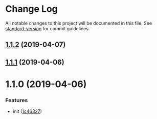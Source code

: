 # Change Log

All notable changes to this project will be documented in this file. See [standard-version](https://github.com/conventional-changelog/standard-version) for commit guidelines.

<a name="1.1.2"></a>
## [1.1.2](https://github.com/ixiaer/icon-ionicons/compare/v1.1.1...v1.1.2) (2019-04-07)



<a name="1.1.1"></a>
## [1.1.1](https://github.com/ixiaer/icon-ionicons/compare/v1.1.0...v1.1.1) (2019-04-06)



<a name="1.1.0"></a>
# 1.1.0 (2019-04-06)


### Features

* init ([1c46327](https://github.com/ixiaer/icon-ionicons/commit/1c46327))
